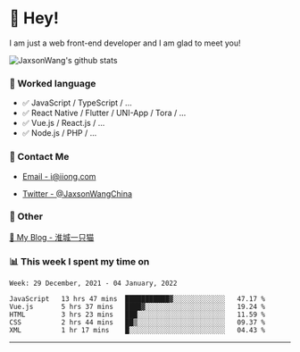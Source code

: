 # 👋 Hey!

I am just a web front-end developer and I am glad to meet you!

![JaxsonWang's github stats](https://github-readme-stats.vercel.app/api?username=JaxsonWang&&show_icons=true&&title_color=1abc9c&&icon_color=1abc9c)


### 📝 Worked language

- ✅ JavaScript / TypeScript / ...
- ✅ React Native / Flutter / UNI-App / Tora / ...
- ✅ Vue.js / React.js / ...
- ✅ Node.js / PHP / ...

### 📮 Contact Me

- [Email - i@iiong.com](mailto:i@iiong.com)

- [Twitter - @JaxsonWangChina](https://twitter.com/JaxsonWangChina)

### 🤪 Other

[📌 My Blog - 淮城一只猫](https://iiong.com)

### 📊 This week I spent my time on

<!--START_SECTION:waka-->
```text
Week: 29 December, 2021 - 04 January, 2022

JavaScript   13 hrs 47 mins  ███████████▓░░░░░░░░░░░░░   47.17 % 
Vue.js       5 hrs 37 mins   ████▓░░░░░░░░░░░░░░░░░░░░   19.24 % 
HTML         3 hrs 23 mins   ███░░░░░░░░░░░░░░░░░░░░░░   11.59 % 
CSS          2 hrs 44 mins   ██▒░░░░░░░░░░░░░░░░░░░░░░   09.37 % 
XML          1 hr 17 mins    █░░░░░░░░░░░░░░░░░░░░░░░░   04.43 % 
```
<!--END_SECTION:waka-->

---
